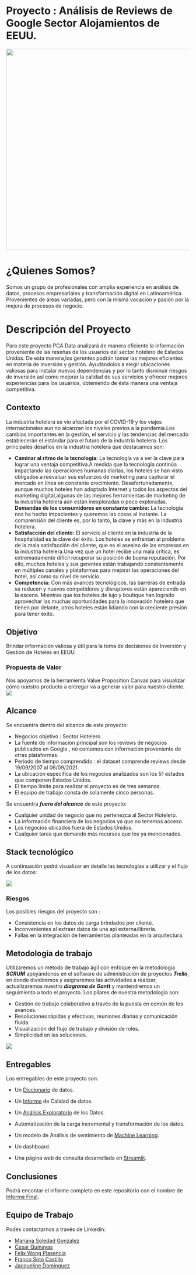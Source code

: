 # Proyecto : Análisis de Reviews de Google Sector Alojamientos de EEUU.
<div>
<p align="center">
<image src="/src/logopcadata.png"width="800" height="550">

</div>

# ¿Quienes Somos?
Somos un grupo de profesionales con amplia experiencia en análisis de datos, procesos empresariales y transformación digital en Latinoamérica. Provenientes de áreas variadas, pero con la misma vocación y pasión por la mejora de procesos de negocio. 

</div>

# Descripción del Proyecto
Para este proyecto PCA Data analizará de manera eficiente la información proveniente de las reseñas de los usuarios del sector hotelero de Estados Unidos. De esta manera,los gerentes podrán tomar las mejores eficientes en materia de inversión y gestión. Ayudándolos a elegir ubicaciones valiosas para instalar nuevas dependencias y por lo tanto disminuir riesgos de inversión así como mejorar la calidad de sus servicios y ofrecer mejores experiencias para los usuarios, obteniendo de ésta manera una ventaja competitiva.
<div>

</div>

## Contexto
La industria hotelera se vio afectada por el COVID-19 y los viajes internacionales aun no alcanzan los niveles previos a la pandemia.Los cambios importantes en la gestión, el servicio y las tendencias del mercado establecerán el estándar para el futuro de la industria hotelera.
Los principales desafíos en la industria hotelera que destacamos son: 
+ **Caminar al ritmo de la tecnología:** 
La tecnología va a ser la clave para lograr una ventaja competitiva.A medida que la tecnología continúa impactando las operaciones humanas diarias, los hoteles se han visto obligados a reevaluar sus esfuerzos de marketing para capturar el mercado en línea en constante crecimiento.
Desafortunadamente, aunque muchos hoteles han adoptado Internet y todos los aspectos del marketing digital,algunas de las mejores herramientas de marketing de la industria hotelera aún están inexploradas o poco exploradas.
**Demandas de los consumidores en constante cambio:**
La tecnología nos ha hecho impacientes y queremos las cosas al instante. La comprensión del cliente es, por lo tanto, la clave y más en la industria hotelera.
+ **Satisfacción del cliente:**
El servicio al cliente en la industria de la hospitalidad es la clave del éxito. Los hoteles se enfrentan al problema de la mala satisfacción del cliente, que es el asesino de las empresas en la industria hotelera.Una vez que un hotel recibe una mala crítica, es extremadamente difícil recuperar su posición de buena reputación.
Por ello, muchos hoteles y sus gerentes están trabajando constantemente en múltiples canales y plataformas para mejorar las operaciones del hotel, así como su nivel de servicio.
+ **Competencia:**
Con más avances tecnológicos, las barreras de entrada se reducen y nuevos competidores y disruptores están apareciendo en la escena. Mientras que los hoteles de lujo y boutique han logrado aprovechar las muchas oportunidades para la innovación hotelera que tienen por delante, otros hoteles están lidiando con la creciente presión para tener éxito.

</div>

## Objetivo

Brindar información valiosa y útil  para la toma de decisiones de Inversión y Gestión de Hoteles en EEUU.

</div>

### Propuesta de Valor

Nos apoyamos de la herramienta Value Proposition Canvas para visualizar cómo nuestro producto a entregar va a generar valor para nuestro cliente. 
<image src="/src/CANVAS.png">

## Alcance
Se encuentra dentro del alcance de este proyecto:
+ Negocios objetivo : Sector Hotelero.
+ La fuente de información principal son los reviews de negocios publicados en Google , no contamos con información proveniente de otras plataformas.
+ Periodo de tiempo comprendido : el dataset comprende reviews desde 19/09/2007 al 06/09/2021.
+ La ubicación específica de los negocios analizados son los 51 estados que componen Estados Unidos.
+ El  tiempo límite para realizar el proyecto es de tres semanas.
+ El equipo de trabajo consta de solamente cinco personas.

Se encuentra ***fuera del alcance*** de este proyecto:

+ Cualquier unidad de negocio que no pertenezca al Sector Hotelero.
+ La información financiera de los negocios ya que no tenemos acceso.
+ Los negocios ubicados fuera de Estados Unidos.
+ Cualquier tarea que demande más recursos que los ya mencionados.

## Stack tecnológico

A continuación podrá visualizar en detalle las tecnologías a utilizar y el flujo de los datos:
  
<image src="/src/ARQUITECTURA.png">

### Riesgos

Los posibles riesgos  del proyecto son :
+ Consistencia en los datos de carga brindados por cliente.
+ Inconvenientes al extraer datos de una api externa/librería.
+ Fallas en la integración de herramientas planteadas en la arquitectura.

## Metodología de trabajo 

Utilizaremos un método de trabajo ágil con enfoque en la metodología ***SCRUM*** apoyándonos en el software de administración de proyectos ***Trello***, en donde dividiremos y asignaremos las actividades a realizar, actualizaremos nuestro ***diagrama de Gantt***  y mantendremos un seguimiento a todo el proyecto.
Los pilares de nuestra metodología son:
+ Gestión de trabajo colaborativo a través de la puesta en común de los avances.
+ Resoluciones rápidas y efectivas, reuniones diarias y comunicación fluida.
+ Visualización del flujo de trabajo  y división de roles.
+ Simplicidad en las soluciones.

<image src="/src/SCRUM.png">

<div>
  
## Entregables 
Los entregables de este proyecto son: 
  
  + Un [Diccionario](/Documentacion/2-Diccionario.pdf) de datos.
  
  + Un [Informe](/Documentacion/3-Informe_Calidad.pdf) de Calidad de datos.
  
  + Un [Análisis Exploratorio](/EDA/) de los Datos.
  
  + Automatización de la carga incremental y transformación de los datos.
  
  + Un modelo de Análisis de sentimiento de [Machine Learning](/Machine_Learning/).
  
  + Un dashboard.
  
  + Una página web de consulta desarrollada en [Streamlit](https://cquinayas-deploy-proyecto-final-henry-app-ucqalg.streamlit.app/).
                                                                                                                                   
</div>

## Conclusiones

Podrá encontar el informe completo en este repositorio con el nombre de [Informe Final](/Documentacion/5-Informe_Final.pdf).
  
</div>

## Equipo de Trabajo 
  Podés contactarnos a través de Linkedin: 
+ [Mariana Soledad Gonzalez](https://www.linkedin.com/in/m-soledad-gonzalez-data/)
+ [Cesar Quinayas](https://www.linkedin.com/in/c%C3%A9sar-quinay%C3%A1s-01564336/)
+ [Felix Wong Plasencia](https://www.linkedin.com/in/felixwongp/) 
+ [Franco Soto Castillo](https://www.linkedin.com/in/francosoto/) 
+ [Jacqueline Dominguez]( https://www.linkedin.com/in/jacqueline-dominguez-51191420/)
